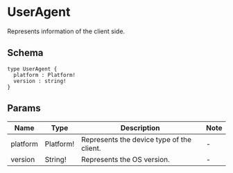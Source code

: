 # UserAgent

Represents information of the client side.

## Schema

```text
type UserAgent {
  platform : Platform!
  version : string!
}
```

## Params

| Name | Type | Description | Note |
| --- | --- | --- | --- |
| platform | Platform! | Represents the device type of the client. | - |
| version | String! | Represents the OS version. | - |

